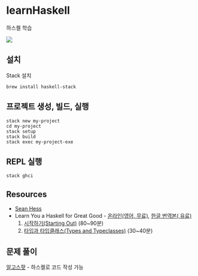 # learnHaskell
하스켈 학습

[<img src="https://samuelthomaservin.files.wordpress.com/2014/01/haskell.png">](http://google.com.au/)

## 설치
Stack 설치
```
brew install haskell-stack
```

## 프로젝트 생성, 빌드, 실행
```
stack new my-project
cd my-project
stack setup
stack build
stack exec my-project-exe
```

## REPL 실행
```
stack ghci
```

## Resources
* [Sean Hess](http://seanhess.github.io/)
* Learn You a Haskell for Great Good - [온라인(영어, 무료)](http://learnyouahaskell.com/), [한글 번역본( 유료)](http://book.naver.com/bookdb/book_detail.nhn?bid=7436299)
  1. [시작하기(Starting Out)](http://learnyouahaskell.com/starting-out) (80~90분)
  2. [타입과 타입클래스(Types and Typeclasses)](http://learnyouahaskell.com/types-and-typeclasses) (30~40분)

## 문제 풀이
[알고스팟](https://algospot.com/) - 하스켈로 코드 작성 가능


